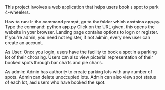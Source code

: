 This project involves a web application that helps users book a spot to park 4-wheelers.

How to run:
In the command prompt, go to the folder which contains app.py.
Type the command: python app.py
Click on the URL given, this opens the website in your browser.
Landing page contains options to login or register.
If you're admin, you need not register, if not admin, every new user can create an account.

As User:
Once you login, users have the facility to book a spot in a parking lot of their choosing.
Users can also view pictorial representation of their booked spots through bar charts and pie charts.

As admin:
Admin has authority to create parking lots with any number of spots.
Admin can delete unoccupied lots.
Admin can also view spot status of each lot, and users who have booked the spot. 